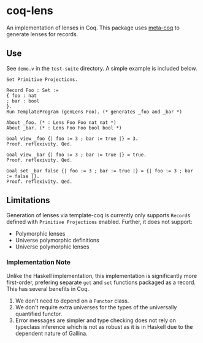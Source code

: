 # coq-lens
An implementation of lenses in Coq. This package uses [meta-coq](https://github.com/MetaCoq/metacoq) to generate lenses for records.

## Use
See `demo.v` in the `test-suite` directory. A simple example is included below.

```coq
Set Primitive Projections.

Record Foo : Set :=
{ foo : nat
; bar : bool
}.
Run TemplateProgram (genLens Foo). (* generates _foo and _bar *)

About _foo. (* : Lens Foo Foo nat nat *)
About _bar. (* : Lens Foo Foo bool bool *)

Goal view _foo {| foo := 3 ; bar := true |} = 3.
Proof. reflexivity. Qed.

Goal view _bar {| foo := 3 ; bar := true |} = true.
Proof. reflexivity. Qed.

Goal set _bar false {| foo := 3 ; bar := true |} = {| foo := 3 ; bar := false |}.
Proof. reflexivity. Qed.
```

## Limitations
Generation of lenses via template-coq is currently only supports `Record`s defined with `Primitive Projections` enabled. Further, it does not support:

- Polymorphic lenses
- Universe polymorphic definitions
- Universe polymorphic lenses

### Implementation Note
Unlike the Haskell implementation, this implementation is significantly more first-order, prefering separate `get` and `set` functions packaged as a record. This has several benefits in Coq.

1. We don't need to depend on a `Functor` class.
2. We don't require extra universes for the types of the universally quantified functor.
3. Error messages are simpler and type checking does not rely on typeclass inference which is not as robust as it is in Haskell due to the dependent nature of Gallina.
